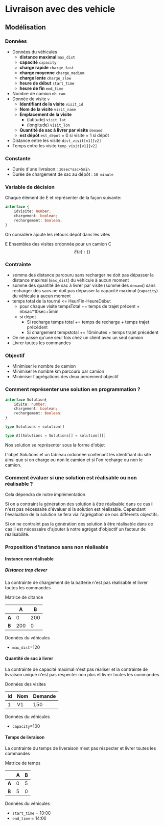 
# Livraison avec des vehicle 

## Modélisation

### Données

- Données du véhicules
  - **distance maximal** `max_dist`
  - **capacité** `capacity`
  - **charge rapide** `charge_fast`
  - **charge moyenne** `charge_medium`
  - **charge lente** `charge_slow`
  - **heure de début** `start_time`
  - **heure de fin** `end_time`
- Nombre de camion `nb_cam`
- Donnée de visite `v`
  - **Identifiant de la visite** `visit_id`
  - **Nom de la visite** `visit_name`
  - **Emplacement de la visite** 
    - (latitude) `visit_lat`
    - (longitude) `visit_lon`
  - **Quantité de sac à livrer par visite** `demand`
  - **est dépôt** `est_dépot` = 0 si visite = 1 si dépôt
- Distance entre les visite `dist_visit[v1][v2]`
- Temps entre les visite `temp_visit[v1][v2]`

### Constante

- Durée d'une livraison : `10sec*sac+5min`
- Durée de chargement de sac au dépôt : `10 minute`

### Variable de décision

Chaque élément de E et représenter de la façon suivante:

```typescript
interface {
    idVisite: number;
    chargement: boolean;
    rechargement: boolean;
}
```

On considère ajoute les retours dépôt dans les vites

E  Ensembles des visites ordonnée pour un camion C 
$$
E(c): \{\}
$$

### Contrainte

- somme des distance parcouru sans recharger ne doit pas dépasser la distance maximal (`max_dist`) du véhicule à aucun moment
- somme des quantité de sac à livrer par visite (somme des `demand`) sans recharger des sacs ne doit pas dépasser la capacité maximal (`capacity`) du véhicule à aucun moment
- temps total de la tourné <= HeurFin-HeureDébut
  - pour chaque visite tempsTotal += temps de trajet précent + nbsac*10sec+5min
  - si dépot 
    - Si recharge temps total += temps de recharge + temps trajet précédent
    - Si chargement tempstotal += 10minutes + temps trajet précédent
- On ne passe qu'une seul fois chez un client avec un seul camion 
- Livrer toutes les commandes

### Objectif

* Minimiser le nombre de camion
* Minimiser le nombre km parcouru par camion
* Minimiser l'agrégations des deux percement objectif

### Comment représenter une solution en programmation ?

```ts
interface Solution{
	idSite: number;
    chargement: boolean;
    rechargement: boolean;
}

type Solutions = solution[]

type AllSolutions = Solutions[] = solution[][]

```

Nos solution se représenter sous la forme d'objet

L'objet Solutions et un tableau ordonnée contenant les identifiant du site ainsi que si on charge ou non le camion et si l'on recharge ou non le camion.



### Comment évaluer si une solution est réalisable ou non réalisable ?

Cela dépendra de notre implémentation.

Si on a contraint la génération des solution à être réalisable dans ce cas il n'est pas nécessaire d'évaluer si la solution est réalisable. Cependant l'évaluation de la solution se fera via l'agrégation de nos différents objectifs.

Si on ne contraint pas la génération des solution à être réalisable dans ce cas il est nécessaire d'ajouter à notre agrégat d'objectif un facteur de réalisabilité.

### Proposition d'instance sans non réalisable

#### Instance non réalisable

##### Distance trop élever

La contrainte de chargement de la batterie n'est pas réalisable et livrer toutes les commandes

Matrice de ditance

|       | **A** | **B** |
| ----- | ----- | ----- |
| **A** | 0     | 200   |
| **B** | 200   | 0     |

Données du véhicules

- `max_dist`=120

#### Quantité de sac à livrer

La contrainte de capacité maximal n'est pas réaliser  et la contrainte de livraison unique n'est pas respecter non plus et livrer toutes les commandes

Données des visites

| Id   | Nom  | Demande |
| ---- | ---- | ------- |
| 1    | V1   | 150     |

Données du véhicules

- `capacity`=100

#### Temps de livraison

La contrainte du temps de liveraison n'est pas réspecter et livrer toutes les commandes

Matrice de temps

|       | **A** | **B** |
| ----- | ----- | ----- |
| **A** | 0     | 5     |
| **B** | 5     | 0     |

Données du véhicules

- `start_time` = 10:00
- `end_time` = 14:00
